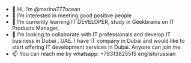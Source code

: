 - 👋 Hi, I’m @marina777ocean
- 👀 I’m interested in meeting good positive people
- 🌱 I’m currently learning IT DEVELOPER, study in Geekbrains on IT Products Manager.
- 💞️ I’m looking to collaborate with IT professionals and develop IT business in Dubai , UAE. 
     I have IT company in Dubai and would like to start offering IT development services in  Dubai. Anyone can join me.
- 📫 You can reach me by whatsapp: +79313825515 english/russian

<!---
marina777ocean/marina777ocean is a ✨ special ✨ repository because its `README.md` (this file) appears on your GitHub profile.
You can click the Preview link to take a look at your changes.
--->
